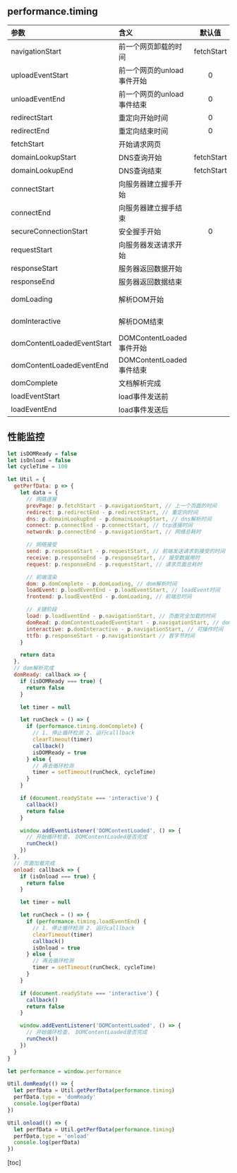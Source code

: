 ## performance.timing

| 参数  | 含义  | 默认值  | 备注  |
| :------------ | :------------ | :------------: | :------------: |
| navigationStart  | 前一个网页卸载的时间  | fetchStart  |   |
| uploadEventStart  | 前一个网页的unload事件开始  | 0  |   |
| unloadEventEnd  | 前一个网页的unload事件结束  | 0  |   |
| redirectStart  | 重定向开始时间  | 0  | 需要同域  |
| redirectEnd  | 重定向结束时间  | 0  | 需要同域  |
| fetchStart  | 开始请求网页  |   |   |
| domainLookupStart  | DNS查询开始  | fetchStart  |   |
| domainLookupEnd  | DNS查询结束  | fetchStart  |   |
| connectStart  | 向服务器建立握手开始  |   |   |
| connectEnd  | 向服务器建立握手结束  |   |   |
| secureConnectionStart  | 安全握手开始  | 0  | 非https的没有  |
| requestStart  | 向服务器发送请求开始  |   |   |
| responseStart  | 服务器返回数据开始  |   |   |
| responseEnd  | 服务器返回数据结束  |   |   |
| domLoading  | 解析DOM开始  |   | document.readyState为loading  |
| domInteractive  | 解析DOM结束  |   |  document.readyState为interactive  |
| domContentLoadedEventStart  | DOMContentLoaded事件开始  |   |   |
| domContentLoadedEventEnd  | DOMContentLoaded事件结束  |   |   |
| domComplete  | 文档解析完成  |   |   |
| loadEventStart  | load事件发送前  |   |   |
| loadEventEnd  | load事件发送后  |   |   |

## 性能监控
```js
let isDOMReady = false
let isOnload = false
let cycleTime = 100

let Util = {
  getPerfData: p => {
    let data = {
      // 网路连接
      prevPage: p.fetchStart - p.navigationStart, // 上一个页面的时间
      redirect: p.redirectEnd - p.redirectStart, // 重定向时间
      dns: p.domainLookupEnd - p.domainLookupStart, // dns解析时间
      connect: p.connectEnd - p.connectStart, // tcp连接时间
      networdk: p.connectEnd - p.navigationStart, // 网络总耗时

      // 网络接受
      send: p.responseStart - p.requestStart, // 前端发送请求到接受的时间
      receive: p.responseEnd - p.responseStart, // 接受数据用时
      request: p.responseEnd - p.requestStart, // 请求页面总耗时

      // 前端渲染
      dom: p.domComplete - p.domLoading, // dom解析时间
      loadEvent: p.loadEventEnd - p.loadEventStart, // loadEvent时间
      frontend: p.loadEventEnd - p.domLoading, // 前端总时间

      // 关键阶段
      load: p.loadEventEnd - p.navigationStart, // 页面完全加载的时间
      domRead: p.domContentLoadedEventStart - p.navigationStart, // dom准备时间
      interactive: p.domInteractive - p.navigationStart, // 可操作时间
      ttfb: p.responseStart - p.navigationStart // 首字节时间
    }

    return data
  },
  // dom解析完成
  domReady: callback => {
    if (isDOMReady === true) {
      return false
    }

    let timer = null

    let runCheck = () => {
      if (performance.timing.domComplete) {
        // 1. 停止循环检测 2. 运行calllback
        clearTimeout(timer)
        callback()
        isDOMReady = true
      } else {
        // 再去循环检测
        timer = setTimeout(runCheck, cycleTime)
      }
    }

    if (document.readyState === 'interactive') {
      callback()
      return false
    }

    window.addEventListener('DOMContentLoaded', () => {
      // 开始循环检查， DOMContentLoaded是否完成
      runCheck()
    })
  },
  // 页面加载完成
  onload: callback => {
    if (isOnload === true) {
      return false
    }

    let timer = null

    let runCheck = () => {
      if (performance.timing.loadEventEnd) {
        // 1. 停止循环检测 2. 运行calllback
        clearTimeout(timer)
        callback()
        isOnload = true
      } else {
        // 再去循环检测
        timer = setTimeout(runCheck, cycleTime)
      }
    }

    if (document.readyState === 'interactive') {
      callback()
      return false
    }

    window.addEventListener('DOMContentLoaded', () => {
      // 开始循环检查， DOMContentLoaded是否完成
      runCheck()
    })
  }
}

let performance = window.performance

Util.domReady(() => {
  let perfData = Util.getPerfData(performance.timing)
  perfData.type = 'domReady'
  console.log(perfData)
})

Util.onload(() => {
  let perfData = Util.getPerfData(performance.timing)
  perfData.type = 'onload'
  console.log(perfData)
})


```

[toc]
